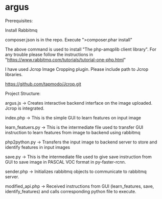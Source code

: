 # argus

Prerequisites:

Install Rabbitmq 

composer.json is in the repo. Execute ">composer.phar install"

The above command is used to install "The php-amqplib client library". For any trouble please follow the instructions in "https://www.rabbitmq.com/tutorials/tutorial-one-php.html"

I have used Jcrop Image Cropping plugin. Please include path to Jcrop libraries.

https://github.com/tapmodo/Jcrop.git

Project Structure:

argus.js -> Creates interactive backend interface on the image uploaded. Jcrop is integrated.

index.php -> This is the simple GUI to learn features on input image

learn_featuers.py -> This is the intermediate file used to transfer GUI instruction to learn features from image to backend using rabbitmq

php2python.py     -> Transfers the input image to backend server to store and identify features in input images  
 
save.py           -> This is the intermediate file used to give save instruction from GUI to save image in PASCAL VOC format in py-faster-rcnn.

sender.php        -> Initializes rabbitmq objects to communicate to rabbitmq server.

modified_api.php  -> Received instructions from GUI (learn_features, save, identify_features) and calls corresponding python file to execute.
